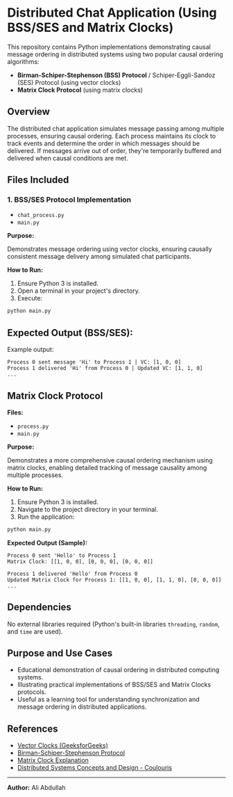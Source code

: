 # Distributed Chat Application (Using BSS/SES and Matrix Clocks)

This repository contains Python implementations demonstrating causal message ordering in distributed systems using two popular causal ordering algorithms:

- **Birman-Schiper-Stephenson (BSS) Protocol** / Schiper-Eggli-Sandoz (SES) Protocol (using vector clocks)
- **Matrix Clock Protocol** (using matrix clocks)

## Overview

The distributed chat application simulates message passing among multiple processes, ensuring causal ordering. Each process maintains its clock to track events and determine the order in which messages should be delivered. If messages arrive out of order, they're temporarily buffered and delivered when causal conditions are met.

## Files Included

### 1. BSS/SES Protocol Implementation
- `chat_process.py`
- `main.py`

**Purpose:**

Demonstrates message ordering using vector clocks, ensuring causally consistent message delivery among simulated chat participants.

**How to Run:**

1. Ensure Python 3 is installed.
2. Open a terminal in your project's directory.
3. Execute:

```bash
python main.py
```

## Expected Output (BSS/SES):

Example output:

```
Process 0 sent message 'Hi' to Process 1 | VC: [1, 0, 0]
Process 1 delivered 'Hi' from Process 0 | Updated VC: [1, 1, 0]
...
```

## Matrix Clock Protocol

**Files:**

- `process.py`
- `main.py`

**Purpose:**

Demonstrates a more comprehensive causal ordering mechanism using matrix clocks, enabling detailed tracking of message causality among multiple processes.

**How to Run:**

1. Ensure Python 3 is installed.
2. Navigate to the project directory in your terminal.
3. Run the application:

```bash
python main.py
```

**Expected Output (Sample):**

```
Process 0 sent 'Hello' to Process 1
Matrix Clock: [[1, 0, 0], [0, 0, 0], [0, 0, 0]]

Process 1 delivered 'Hello' from Process 0
Updated Matrix Clock for Process 1: [[1, 0, 0], [1, 1, 0], [0, 0, 0]]
...
```

## Dependencies

No external libraries required (Python's built-in libraries `threading`, `random`, and `time` are used).

## Purpose and Use Cases

- Educational demonstration of causal ordering in distributed computing systems.
- Illustrating practical implementations of BSS/SES and Matrix Clocks protocols.
- Useful as a learning tool for understanding synchronization and message ordering in distributed applications.

## References

- [Vector Clocks (GeeksforGeeks)](https://www.geeksforgeeks.org/vector-clock-in-distributed-systems/)
- [Birman-Schiper-Stephenson Protocol](https://www.geeksforgeeks.org/birman-schiper-stephenson-protocol/)
- [Matrix Clock Explanation](https://users.ece.utexas.edu/~garg/dist/foundations.pdf)
- [Distributed Systems Concepts and Design - Coulouris](https://www.pearson.com/us/higher-education/program/Coulouris-Distributed-Systems-Concepts-and-Design-5th-Edition/PGM297462.html)

---

**Author:**
Ali Abdullah
```

